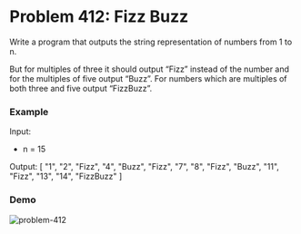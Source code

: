 # Problem 412: Fizz Buzz

Write a program that outputs the string representation of numbers from 1 to n.

But for multiples of three it should output “Fizz” instead of the number and for the multiples of five output “Buzz”. For numbers which are multiples of both three and five output “FizzBuzz”.

### Example

Input:
- n = 15

Output:
[
  "1",
  "2",
  "Fizz",
  "4",
  "Buzz",
  "Fizz",
  "7",
  "8",
  "Fizz",
  "Buzz",
  "11",
  "Fizz",
  "13",
  "14",
  "FizzBuzz"
]

### Demo
![problem-412](https://user-images.githubusercontent.com/53406674/79644228-68983000-815c-11ea-9a26-009ed2295f64.gif)
